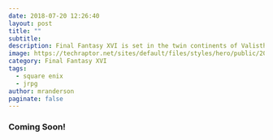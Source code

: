 ```yaml
---
date: 2018-07-20 12:26:40
layout: post
title: ""
subtitle: 
description: Final Fantasy XVI is set in the twin continents of Valisthea, currently divided between six nations who hold power through access to magical Crystals and Dominants, humans who act as hosts for each nation's Eikon. Tensions between the nations escalate as a magical drought dubbed the Blight begins consuming the land.
image: https://techraptor.net/sites/default/files/styles/hero/public/2023-06/Final%20Fantasy%20XVI%20Key%20Art_0.jpg?itok=x48Xm_WH
category: Final Fantasy XVI
tags:
  - square enix
  - jrpg
author: mranderson
paginate: false
---
```


### Coming Soon!